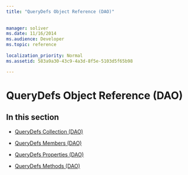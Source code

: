 ```yaml
---
title: "QueryDefs Object Reference (DAO)"
 
 
manager: soliver
ms.date: 11/16/2014
ms.audience: Developer
ms.topic: reference
  
localization_priority: Normal
ms.assetid: 583a9a30-43c9-4a3d-8f5e-5103d5f65b98

---
```


# QueryDefs Object Reference (DAO)

## In this section

- [QueryDefs Collection (DAO)](querydefs-collection-dao.md)
    
- [QueryDefs Members (DAO)](querydefs-members-dao.md)
    
- [QueryDefs Properties (DAO)](querydefs-properties-dao.md)
    
- [QueryDefs Methods (DAO)](querydefs-methods-dao.md)
    

